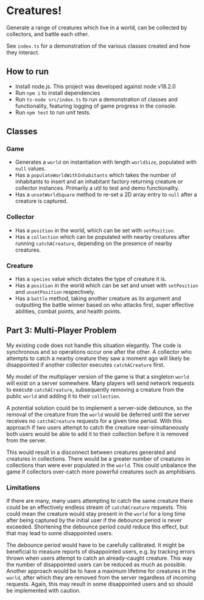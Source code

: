 # Creatures!
Generate a range of creatures which live in a world, can be collected by collectors, and battle each other.

See `index.ts` for a demonstration of the various classes created and how they interact.

## How to run
- Install node.js. This project was developed against node v18.2.0
- Run `npm i` to install dependencies
- Run `ts-node src/index.ts` to run a demonstration of classes and functionality, featuring logging of game progress in the console.
- Run `npm test` to run unit tests.

## Classes
### Game
- Generates a `world` on instantiation with length `worldSize`, populated with `null` values.
- Has a `populateWorldWithInhabitants` which takes the number of inhabitants to insert and an inhabitant factory returning creature or collector instances. Primarily a util to test and demo functionality.
- Has a `unsetWorldSquare` method to re-set a 2D array entry to `null` after a creature is captured.

### Collector
- Has a `position` in the world, which can be set with `setPosition`.
- Has a `collection` which can be populated with nearby creatures after running `catchACreature`, depending on the presence of nearby creatures.

### Creature
- Has a `species` value which dictates the type of creature it is.
- Has a `position` in the world which can be set and unset with `setPosition` and `unsetPosition` respectively.
- Has a `battle` method, taking another creature as its argument and outputting the battle winner based on who attacks first, super effective abilities, combat points, and health points.

## Part 3: Multi-Player Problem
My existing code does not handle this situation elegantly. The code is synchronous and so operations occur one after the other. A collector who attempts to catch a nearby creature they saw a moment ago will likely be disappointed if another collector executes `catchACreature` first.

My model of the multiplayer version of the game is that a singleton `world` will exist on a server somewhere. Many players will send network requests to execute `catchACreature`, subsequently removing a creature from the public `world` and adding it to their `collection`.

A potential solution could be to implement a server-side debounce, so the removal of the creature from the `world` would be deferred until the server receives no `catchACreature` requests for a given time period. With this approach if two users attempt to catch the creature near-simultaneously both users would be able to add it to their collection before it is removed from the server.

This would result in a disconnect between creatures generated and creatures in collections. There would be a greater number of creatures in collections than were ever populated in the `world`. This could unbalance the game if collectors over-catch more powerful creatures such as amphibians.

### Limitations
If there are many, many users attempting to catch the same creature there could be an effectively endless stream of `catchACreature` requests. This could mean the creature would stay present in the `world` for a long time after being captured by the initial user if the debounce period is never exceeded. Shortening the debounce period could reduce this effect, but that may lead to some disappointed users. 

The debounce period would have to be carefully calibrated. It might be beneficial to measure reports of disappointed users, e.g. by tracking errors thrown when users attempt to catch an already-caught creature. This way the number of disappointed users can be reduced as much as possible. Another approach would be to have a maximum lifetime for creatures in the `world`, after which they are removed from the server regardless of incoming requests. Again, this may result in some disappointed users and so should be implemented with caution.
